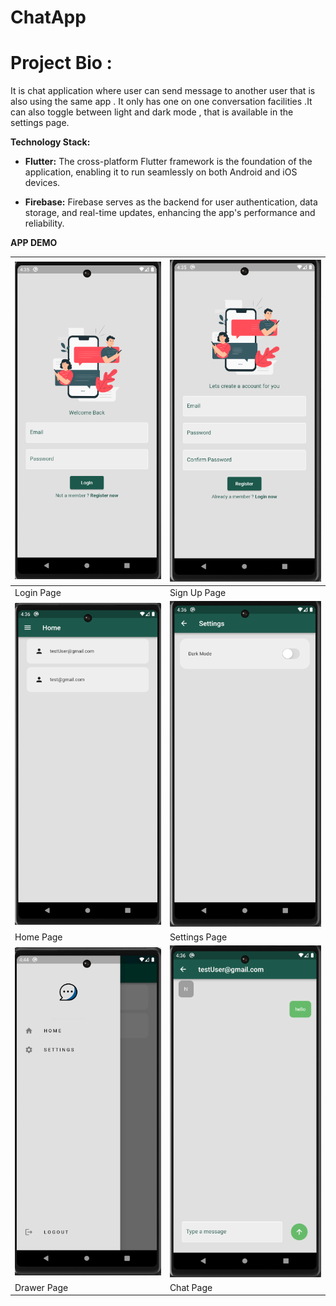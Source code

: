# ChatApp

# Project Bio : 
 It is chat application where user can send message to another user that is also using the same app . It only has one on one conversation facilities .It can also toggle between light and dark mode , that is available in the settings page. 

 **Technology Stack:**

- **Flutter:** The cross-platform Flutter framework is the foundation of the application, enabling it to run seamlessly on both Android and iOS devices.

- **Firebase:** Firebase serves as the backend for user authentication, data storage, and real-time updates, enhancing the app's performance and reliability.

**APP DEMO**

| ![LoginPage](https://github.com/VishalxVG/ChatApp_Flutter/blob/main/assets/app%20demo/Screenshot%202024-01-22%20163519.png) | ![SignUpPage](https://github.com/VishalxVG/ChatApp_Flutter/blob/main/assets/app%20demo/Screenshot%202024-01-22%20163534.png) |
| --- | --- |
| Login Page  | Sign Up Page  |
|![HomePage1](https://github.com/VishalxVG/ChatApp_Flutter/blob/main/assets/app%20demo/Screenshot%202024-01-22%20163609.png) | ![SettingsPage](https://github.com/VishalxVG/ChatApp_Flutter/blob/main/assets/app%20demo/Screenshot%202024-01-22%20163644.png) |
|  Home Page   | Settings Page |
| ![DrawerPage](https://github.com/VishalxVG/ChatApp_Flutter/blob/main/assets/app%20demo/Screenshot%202024-01-22%20164449.png) | ![ChatPage](https://github.com/VishalxVG/ChatApp_Flutter/blob/main/assets/app%20demo/Screenshot%202024-01-22%20163626.png)|
| Drawer Page  | Chat Page |

